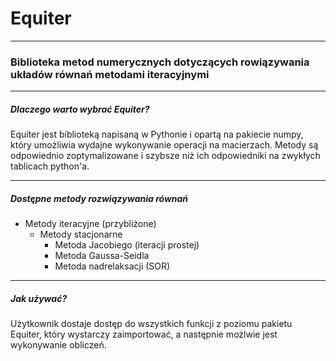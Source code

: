 # Equiter
---
### Biblioteka metod numerycznych dotyczących rowiązywania układów równań metodami iteracyjnymi
---

##### Dlaczego warto wybrać Equiter?
Equiter jest biblioteką napisaną w Pythonie i opartą na pakiecie numpy, który umożliwia wydajne wykonywanie operacji na macierzach. Metody są odpowiednio zoptymalizowane i szybsze niż ich odpowiedniki na zwykłych tablicach python'a. 

---

##### Dostępne metody rozwiązywania równań
* Metody iteracyjne (przybliżone)
	* Metody stacjonarne
		* Metoda Jacobiego (iteracji prostej)
		* Metoda Gaussa-Seidla
		* Metoda nadrelaksacji (SOR)
---

##### Jak używać?
Użytkownik dostaje dostęp do wszystkich funkcji z poziomu pakietu Equiter, który wystarczy zaimportować, a następnie możlwie jest wykonywanie obliczeń.

